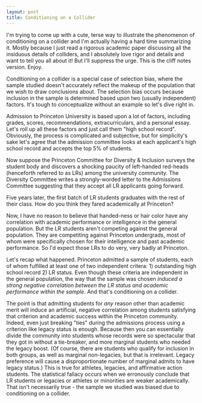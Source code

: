 ```yaml
---
layout: post
title: Conditioning on a Collider
---
```


I'm trying to come up with a cute, terse way to illustrate the phenomenon of conditioning on a collider and I'm actually having a hard time summarizing it.  Mostly because I just read a rigorous academic paper discussing all the insiduous details of colliders, and I absolutely love rigor and details and want to tell you all about it!  But I'll suppress the urge.  This is the cliff notes version.  Enjoy.

Conditioning on a collider is a special case of selection bias, where the sample studied doesn't accurately reflect the makeup of the population that we wish to draw conclusions about.  The selection bias occurs because inclusion in the sample is determined based upon two (usually independent) factors. It's tough to conceptualize without an example so let's dive right in.

Admission to Princeton University is based upon a lot of factors, including grades, scores, recommendations, extracurriculars, and a  personal essay.  Let's roll up all these factors and just call them "high school record".  Obviously, the process is complicated and subjective, but for simplicity's sake let's agree that the admission committee looks at each applicant's high school record and accepts the top 5% of students.  

Now suppose the Princeton Committee for Diversity & Inclusion surveys the student body and discovers a shocking paucity of left-handed red-heads (henceforth referred to as LRs) among the university community.  The Diversity Committee writes a strongly-worded letter to the Admissions Committee suggesting that they accept all LR applicants going forward.  

Five years later, the first batch of LR students graduates with the rest of their class. How do you think they fared academically at Princeton?

Now, I have no reason to believe that handed-ness or hair color have any correlation with academic performance or intelligence in the general population.  But the LR students aren't competing against the general population.  They are competiting against Princeton undergrads, most of whom were specifically chosen for their intelligence and past academic performance.  So I'd expect those LRs to do very, very badly at Princeton.

Let's recap what happened. Princeton admitted a sample of students, each of whom fulfilled at least one of two independent critera: 1) outstanding high school record 2) LR status.  Even though these criteria are independent in the general population, the way that the sample was chosen *induced a strong negative correlation between the LR status and academic performance within the sample*.  And that's conditioning on a collider.

The point is that admitting students for *any* reason other than academic merit will induce an artificial, negative correlation among students satisfying that criterion and academic success within the Princeton community.  Indeed, even just breaking "ties" during the admissions process using a criterion like legacy status is enough. Because then you can essentially divide the community into students whose records were so spectacular that they got in without a tie-breaker, and more marginal students who needed the legacy boost.  (Of course, there are students who qualify for inclusion in both groups, as well as marginal non-legacies, but that is irrelevant. Legacy preference will cause a disproportionate number of marginal admits to have legacy status.)  This is true for athletes, legacies, and affirmative action students.  The statistical fallacy occurs when we erronously conclude that LR students or legacies or athletes or minorities are weaker academically.  That isn't necessarily true - the sample we studied was biased due to conditioning on a collider.
